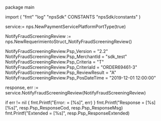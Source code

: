 package main

import (
        "fmt"
        "log"
        "npsSdk"
        CONSTANTS "npsSdk/constants"
)

service:= nps.NewPaymentServicePlatformPortType(true)

NotifyFraudScreeningReview := nps.NewRequerimientoStruct_NotifyFraudScreeningReview()

NotifyFraudScreeningReview.Psp_Version = "2.2"
NotifyFraudScreeningReview.Psp_MerchantId = "sdk_test"
NotifyFraudScreeningReview.Psp_Criteria = "T"
NotifyFraudScreeningReview.Psp_CriteriaId = "ORDER69461-3"
NotifyFraudScreeningReview.Psp_ReviewResult = "A"
NotifyFraudScreeningReview.Psp_PosDateTime = "2019-12-01 12:00:00"

response, err := service.NotifyFraudScreeningReview(NotifyFraudScreeningReview)

if err != nil {
    fmt.Printf("Error: = [%s]", err)
}
fmt.Printf("Response = [%s] [%s]", resp.Psp_ResponseCod, resp.Psp_ResponseMsg)
fmt.Printf("Extended = [%s]", resp.Psp_ResponseExtended)



